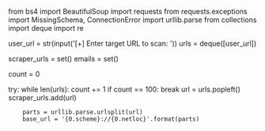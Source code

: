 from bs4 import BeautifulSoup
import requests
from requests.exceptions import MissingSchema, ConnectionError
import urllib.parse
from collections import deque
import re

user_url = str(input('[+] Enter target URL to scan: '))
urls = deque([user_url])

scraper_urls = set()
emails = set()

count = 0

try:
    while len(urls):
        count += 1
        if count == 100:
            break
        url = urls.popleft()
        scraper_urls.add(url)

        parts = urllib.parse.urlsplit(url)
        base_url = '{0.scheme}://{0.netloc}'.format(parts)
